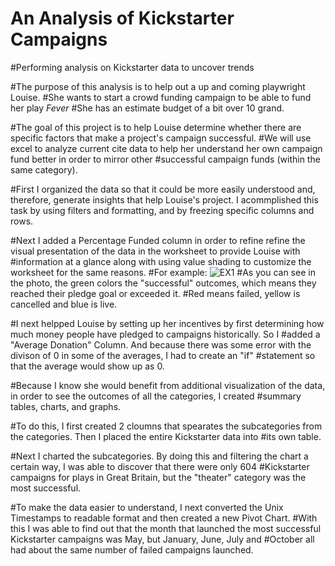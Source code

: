 # An Analysis of Kickstarter Campaigns
#Performing analysis on Kickstarter data to uncover trends

#The purpose of this analysis is to help out a up and coming playwright Louise.
#She wants to start a crowd funding campaign to be able to fund her play _Fever_
#She has an estimate budget of a bit over 10 grand.

#The goal of this project is to help Louise determine whether there are specific factors that make a project's campaign successful.
#We will use excel to analyze current cite data to help her understand her own campaign fund better in order to mirror other
#successful campaign funds (within the same category).


#First I organized the data so that it could be more easily understood and, therefore, generate insights that help Louise's project. I acommplished this task by using filters and formatting, and by freezing specific columns and rows.

#Next I added a Percentage Funded column in order to refine refine the visual presentation of the data in the worksheet to provide Louise with #information at a glance along with using value shading to customize the worksheet for the same reasons.
#For example:
![EX1](path/to/EX1.png)
#As you can see in the photo, the green colors the "successful" outcomes, which means they reached their pledge goal or exceeded it. 
#Red means failed, yellow is cancelled and blue is live.

#I next helpped Louise by setting up her incentives by first determining how much money people have pledged to campaigns historically. So I #added a "Average Donation" Column. And because there was some error with the divison of 0 in some of the averages, I had to create an "if" #statement so that the average would show up as 0.

#Because I know she would benefit from additional visualization of the data, in order to see the outcomes of all the categories, I created #summary tables, charts, and graphs.

#To do this, I first created 2 cloumns that spearates the subcategories from the categories. Then I placed the entire Kickstarter data into 
#its own table. 

#Next I charted the subcategories. By doing this and filtering the chart a certain way, I was able to discover that there were only 604 #Kickstarter campaigns for plays in Great Britain, but the "theater" category was the most successful.

#To make the data easier to understand, I next converted the Unix Timestamps to readable format and then created a new Pivot Chart.
#With this I was able to find out that the month that launched the most successful Kickstarter campaigns was May, but January, June, July and #October all had about the same number of failed campaigns launched.



